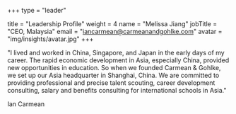 +++
type = "leader"

title = "Leadership Profile"
weight = 4
name = "Melissa Jiang"
jobTitle = "CEO, Malaysia"
email = "iancarmean@carmeanandgohlke.com"
avatar = "img/insights/avatar.jpg"
+++

"I lived and worked in China, Singapore, and Japan in the early days of my career. The rapid economic development in Asia, especially China, provided new opportunities in education. So when we founded Carmean & Gohlke, we set up our Asia headquarter in Shanghai, China. We are committed to providing professional and precise talent scouting, career development consulting, salary and benefits consulting for international schools in Asia."

<p class="text-right">
   Ian Carmean
</p>
